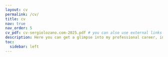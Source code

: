 ```yaml
---
layout: cv
permalink: /cv/
title: cv
nav: true
nav_order: 5
cv_pdf: cv-sergiolozano.com-2025.pdf # you can also use external links here
description: Here you can get a glimpse into my professional career, including a summary my skills, experience, and interests.
toc:
  sidebar: left
---
```

